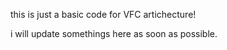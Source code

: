 this is just a basic code for VFC artichecture!

i will update somethings here as soon as possible.
